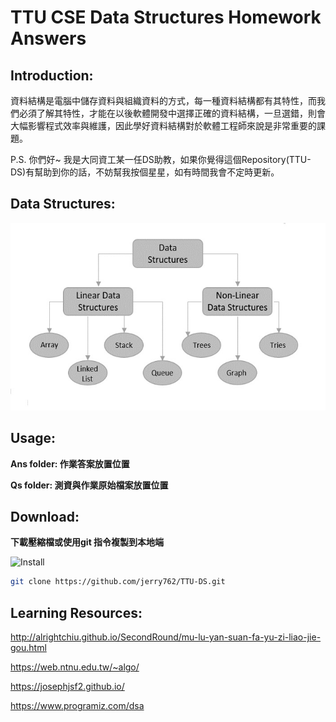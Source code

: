 # TTU CSE Data Structures Homework Answers

## Introduction:

資料結構是電腦中儲存資料與組織資料的方式，每一種資料結構都有其特性，而我們必須了解其特性，才能在以後軟體開發中選擇正確的資料結構，一旦選錯，則會大幅影響程式效率與維護，因此學好資料結構對於軟體工程師來說是非常重要的課題。

P.S. 你們好~ 我是大同資工某一任DS助教，如果你覺得這個Repository(TTU-DS)有幫助到你的話，不妨幫我按個星星，如有時間我會不定時更新。

## Data Structures:

<img src="data/1.jpg" height="300" />  


## Usage:

**Ans folder: 作業答案放置位置**  

**Qs folder: 測資與作業原始檔案放置位置**  

## Download:

**下載壓縮檔或使用git 指令複製到本地端**  

<img src="https://i.imgur.com/WhgAcOv.png" alt="Install" width="400"/>

```sh
git clone https://github.com/jerry762/TTU-DS.git
```

## Learning Resources:

<http://alrightchiu.github.io/SecondRound/mu-lu-yan-suan-fa-yu-zi-liao-jie-gou.html>  

<https://web.ntnu.edu.tw/~algo/>

<https://josephjsf2.github.io/>

<https://www.programiz.com/dsa>

